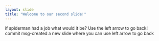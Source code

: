 ```yaml
---
layout: slide
title: "Welcome to our second slide!"
---
```

if spiderman had a job what would it be?
Use the left arrow to go back!
commit msg-created a new slide where you can use left arrow to go back
